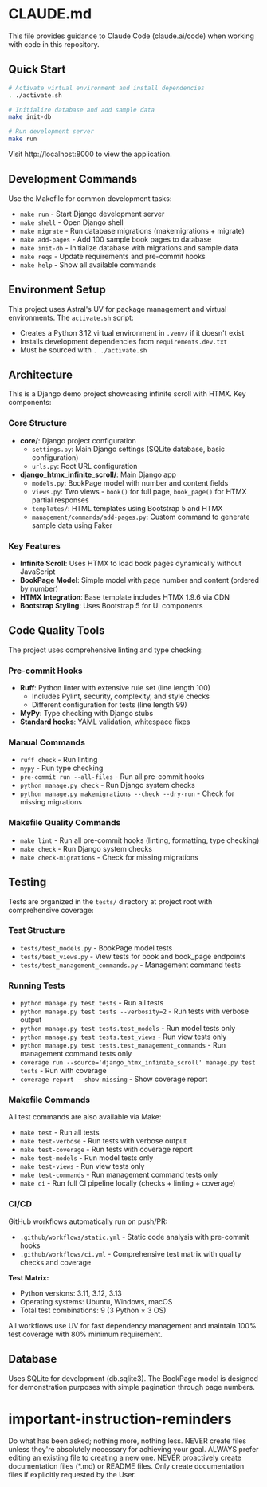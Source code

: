 # CLAUDE.md

This file provides guidance to Claude Code (claude.ai/code) when working with code in this repository.

## Quick Start

```bash
# Activate virtual environment and install dependencies
. ./activate.sh

# Initialize database and add sample data
make init-db

# Run development server
make run
```

Visit http://localhost:8000 to view the application.

## Development Commands

Use the Makefile for common development tasks:

- `make run` - Start Django development server
- `make shell` - Open Django shell
- `make migrate` - Run database migrations (makemigrations + migrate)
- `make add-pages` - Add 100 sample book pages to database
- `make init-db` - Initialize database with migrations and sample data
- `make reqs` - Update requirements and pre-commit hooks
- `make help` - Show all available commands

## Environment Setup

This project uses Astral's UV for package management and virtual environments. The `activate.sh` script:
- Creates a Python 3.12 virtual environment in `.venv/` if it doesn't exist
- Installs development dependencies from `requirements.dev.txt`
- Must be sourced with `. ./activate.sh`

## Architecture

This is a Django demo project showcasing infinite scroll with HTMX. Key components:

### Core Structure
- **core/**: Django project configuration
  - `settings.py`: Main Django settings (SQLite database, basic configuration)
  - `urls.py`: Root URL configuration
- **django_htmx_infinite_scroll/**: Main Django app
  - `models.py`: BookPage model with number and content fields
  - `views.py`: Two views - `book()` for full page, `book_page()` for HTMX partial responses
  - `templates/`: HTML templates using Bootstrap 5 and HTMX
  - `management/commands/add-pages.py`: Custom command to generate sample data using Faker

### Key Features
- **Infinite Scroll**: Uses HTMX to load book pages dynamically without JavaScript
- **BookPage Model**: Simple model with page number and content (ordered by number)
- **HTMX Integration**: Base template includes HTMX 1.9.6 via CDN
- **Bootstrap Styling**: Uses Bootstrap 5 for UI components

## Code Quality Tools

The project uses comprehensive linting and type checking:

### Pre-commit Hooks
- **Ruff**: Python linter with extensive rule set (line length 100)
  - Includes Pylint, security, complexity, and style checks
  - Different configuration for tests (line length 99)
- **MyPy**: Type checking with Django stubs
- **Standard hooks**: YAML validation, whitespace fixes

### Manual Commands
- `ruff check` - Run linting
- `mypy` - Run type checking
- `pre-commit run --all-files` - Run all pre-commit hooks
- `python manage.py check` - Run Django system checks
- `python manage.py makemigrations --check --dry-run` - Check for missing migrations

### Makefile Quality Commands
- `make lint` - Run all pre-commit hooks (linting, formatting, type checking)
- `make check` - Run Django system checks
- `make check-migrations` - Check for missing migrations

## Testing

Tests are organized in the `tests/` directory at project root with comprehensive coverage:

### Test Structure
- `tests/test_models.py` - BookPage model tests
- `tests/test_views.py` - View tests for book and book_page endpoints
- `tests/test_management_commands.py` - Management command tests

### Running Tests
- `python manage.py test tests` - Run all tests
- `python manage.py test tests --verbosity=2` - Run tests with verbose output
- `python manage.py test tests.test_models` - Run model tests only
- `python manage.py test tests.test_views` - Run view tests only
- `python manage.py test tests.test_management_commands` - Run management command tests only
- `coverage run --source='django_htmx_infinite_scroll' manage.py test tests` - Run with coverage
- `coverage report --show-missing` - Show coverage report

### Makefile Commands
All test commands are also available via Make:
- `make test` - Run all tests
- `make test-verbose` - Run tests with verbose output
- `make test-coverage` - Run tests with coverage report
- `make test-models` - Run model tests only
- `make test-views` - Run view tests only
- `make test-commands` - Run management command tests only
- `make ci` - Run full CI pipeline locally (checks + linting + coverage)

### CI/CD
GitHub workflows automatically run on push/PR:
- `.github/workflows/static.yml` - Static code analysis with pre-commit hooks
- `.github/workflows/ci.yml` - Comprehensive test matrix with quality checks and coverage

**Test Matrix:**
- Python versions: 3.11, 3.12, 3.13
- Operating systems: Ubuntu, Windows, macOS
- Total test combinations: 9 (3 Python × 3 OS)

All workflows use UV for fast dependency management and maintain 100% test coverage with 80% minimum requirement.

## Database

Uses SQLite for development (db.sqlite3). The BookPage model is designed for demonstration purposes with simple pagination through page numbers.

# important-instruction-reminders
Do what has been asked; nothing more, nothing less.
NEVER create files unless they're absolutely necessary for achieving your goal.
ALWAYS prefer editing an existing file to creating a new one.
NEVER proactively create documentation files (*.md) or README files. Only create documentation files if explicitly requested by the User.

